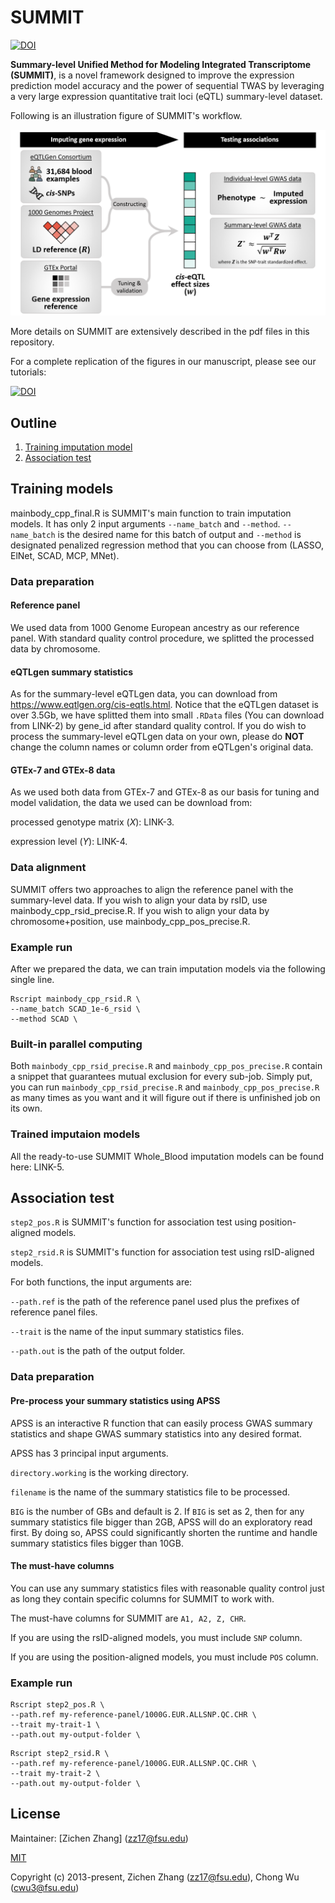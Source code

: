# SUMMIT

[![DOI](https://zenodo.org/badge/DOI/10.5281/zenodo.7029793.svg)](https://doi.org/10.5281/zenodo.7029793)

**Summary-level Unified Method for Modeling Integrated Transcriptome (SUMMIT)**, is a novel framework designed to improve the expression prediction model accuracy and the power of sequential TWAS by leveraging a very large expression quantitative trait loci (eQTL) summary-level dataset.

Following is an illustration figure of SUMMIT's workflow.

<p align="center">
<img src="illustration.bmp" alt="workflow" width="700"/>
</p>

More details on SUMMIT are extensively described in the pdf files in this repository.

For a complete replication of the figures in our manuscript, please see our tutorials:

[![DOI](https://zenodo.org/badge/DOI/10.5281/zenodo.7033558.svg)](https://doi.org/10.5281/zenodo.7033558)

## Outline

1. [Training imputation model](#TRAIN)
2. [Association test](#TWAS)

## <a name="TRAIN"></a>Training models

mainbody_cpp_final.R is SUMMIT's main function to train imputation models. It has only 2 input arguments ```--name_batch``` and ```--method```. ```--name_batch``` is the desired name for this batch of output and ```--method``` is designated penalized regression method that you can choose from (LASSO, ElNet, SCAD, MCP, MNet).

### Data preparation

#### Reference panel

We used data from 1000 Genome European ancestry as our reference panel. With standard quality control procedure, we splitted the processed data by chromosome.

#### eQTLgen summary statistics

As for the summary-level eQTLgen data, you can download from https://www.eqtlgen.org/cis-eqtls.html. Notice that the eQTLgen dataset is over 3.5Gb, we have splitted them into small ```.RData``` files (You can download from LINK-2) by gene_id after standard quality control. If you do wish to process the summary-level eQTLgen data on your own, please do **NOT** change the column names or column order from eQTLgen's original data.

#### GTEx-7 and GTEx-8 data

As we used both data from GTEx-7 and GTEx-8 as our basis for tuning and model validation, the data we used can be download from:

processed genotype matrix (*X*): LINK-3.

expression level (*Y*): LINK-4.

### Data alignment

SUMMIT offers two approaches to align the reference panel with the summary-level data. If you wish to align your data by rsID, use mainbody_cpp_rsid_precise.R. If you wish to align your data by chromosome+position, use mainbody_cpp_pos_precise.R.

### Example run

After we prepared the data, we can train imputation models via the following single line.

```
Rscript mainbody_cpp_rsid.R \
--name_batch SCAD_1e-6_rsid \
--method SCAD \
```

### Built-in parallel computing

Both ```mainbody_cpp_rsid_precise.R``` and ```mainbody_cpp_pos_precise.R``` contain a snippet that guarantees mutual exclusion for every sub-job. Simply put, you can run ```mainbody_cpp_rsid_precise.R``` and ```mainbody_cpp_pos_precise.R``` as many times as you want and it will figure out if there is unfinished job on its own.

### Trained imputaion models

All the ready-to-use SUMMIT Whole_Blood imputation models can be found here: LINK-5.

## <a name="TWAS"></a>Association test

```step2_pos.R``` is SUMMIT's function for association test using position-aligned models.

```step2_rsid.R``` is SUMMIT's function for association test using rsID-aligned models.

For both functions, the input arguments are:

```--path.ref``` is the path of the reference panel used plus the prefixes of reference panel files.

```--trait``` is the name of the input summary statistics files.

```--path.out``` is the path of the output folder.

### Data preparation

#### Pre-process your summary statistics using APSS

APSS is an interactive R function that can easily process GWAS summary statistics and shape GWAS summary statistics into any desired format.

APSS has 3 principal input arguments.

```directory.working``` is the working directory.

```filename``` is the name of the summary statistics file to be processed.

```BIG``` is the number of GBs and default is 2. If ```BIG``` is set as 2, then for any summary statistics file bigger than 2GB, APSS will do an exploratory read first. By doing so, APSS could significantly shorten the runtime and handle summary statistics files bigger than 10GB. 

#### The must-have columns

You can use any summary statistics files with reasonable quality control just as long they contain specific columns for SUMMIT to work with.

The must-have columns for SUMMIT are ```A1, A2, Z, CHR```.

If you are using the rsID-aligned models, you must include ```SNP``` column.

If you are using the position-aligned models, you must include ```POS``` column.

### Example run

```
Rscript step2_pos.R \
--path.ref my-reference-panel/1000G.EUR.ALLSNP.QC.CHR \
--trait my-trait-1 \
--path.out my-output-folder \
```

```
Rscript step2_rsid.R \
--path.ref my-reference-panel/1000G.EUR.ALLSNP.QC.CHR \
--trait my-trait-2 \
--path.out my-output-folder \
```

## License

Maintainer: [Zichen Zhang] (zz17@fsu.edu)

[MIT](http://opensource.org/licenses/MIT)

Copyright (c) 2013-present, Zichen Zhang (zz17@fsu.edu), Chong Wu (cwu3@fsu.edu)
